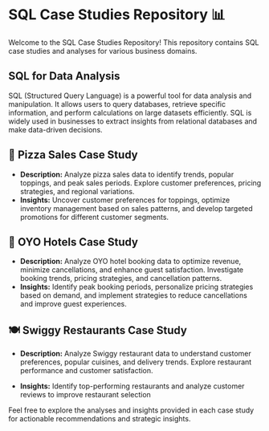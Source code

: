 # SQL Case Studies Repository 📊

Welcome to the SQL Case Studies Repository! This repository contains SQL case studies and analyses for various business domains.

## SQL for Data Analysis

SQL (Structured Query Language) is a powerful tool for data analysis and manipulation. It allows users to query databases, retrieve specific information, and perform calculations on large datasets efficiently. SQL is widely used in businesses to extract insights from relational databases and make data-driven decisions.

## 🍕 Pizza Sales Case Study

- **Description:** Analyze pizza sales data to identify trends, popular toppings, and peak sales periods. Explore customer preferences, pricing strategies, and regional variations.
- **Insights:** Uncover customer preferences for toppings, optimize inventory management based on sales patterns, and develop targeted promotions for different customer segments.

## 🏨 OYO Hotels Case Study

- **Description:** Analyze OYO hotel booking data to optimize revenue, minimize cancellations, and enhance guest satisfaction. Investigate booking trends, pricing strategies, and cancellation patterns.
- **Insights:** Identify peak booking periods, personalize pricing strategies based on demand, and implement strategies to reduce cancellations and improve guest experiences.

## 🍽️ Swiggy Restaurants Case Study

- **Description:** Analyze Swiggy restaurant data to understand customer preferences, popular cuisines, and delivery trends. Explore restaurant performance and customer satisfaction.

- **Insights:** Identify top-performing restaurants and analyze customer reviews to improve restaurant selection

Feel free to explore the analyses and insights provided in each case study for actionable recommendations and strategic insights.

